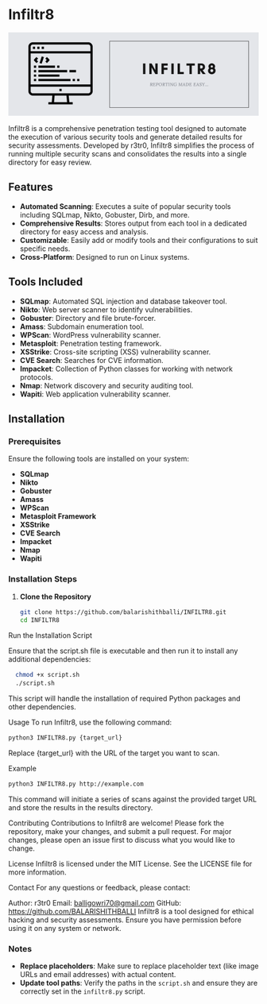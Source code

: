 # Infiltr8

![Infiltr8 Banner](Banner.png) <!-- Replace with actual banner image URL -->

Infiltr8 is a comprehensive penetration testing tool designed to automate the execution of various security tools and generate detailed results for security assessments. Developed by r3tr0, Infiltr8 simplifies the process of running multiple security scans and consolidates the results into a single directory for easy review.

## Features

- **Automated Scanning**: Executes a suite of popular security tools including SQLmap, Nikto, Gobuster, Dirb, and more.
- **Comprehensive Results**: Stores output from each tool in a dedicated directory for easy access and analysis.
- **Customizable**: Easily add or modify tools and their configurations to suit specific needs.
- **Cross-Platform**: Designed to run on Linux systems.

## Tools Included

- **SQLmap**: Automated SQL injection and database takeover tool.
- **Nikto**: Web server scanner to identify vulnerabilities.
- **Gobuster**: Directory and file brute-forcer.
- **Amass**: Subdomain enumeration tool.
- **WPScan**: WordPress vulnerability scanner.
- **Metasploit**: Penetration testing framework.
- **XSStrike**: Cross-site scripting (XSS) vulnerability scanner.
- **CVE Search**: Searches for CVE information.
- **Impacket**: Collection of Python classes for working with network protocols.
- **Nmap**: Network discovery and security auditing tool.
- **Wapiti**: Web application vulnerability scanner.

## Installation

### Prerequisites

Ensure the following tools are installed on your system:

- **SQLmap**
- **Nikto**
- **Gobuster**
- **Amass**
- **WPScan**
- **Metasploit Framework**
- **XSStrike**
- **CVE Search**
- **Impacket**
- **Nmap**
- **Wapiti**

### Installation Steps

1. **Clone the Repository**

   ```bash
   git clone https://github.com/balarishithballi/INFILTR8.git
   cd INFILTR8
Run the Installation Script

Ensure that the script.sh file is executable and then run it to install any additional dependencies:

```bash
  chmod +x script.sh
  ./script.sh
```
This script will handle the installation of required Python packages and other dependencies.

Usage
To run Infiltr8, use the following command:

```bash
python3 INFILTR8.py {target_url}
```
Replace {target_url} with the URL of the target you want to scan.

Example
```bash
python3 INFILTR8.py http://example.com
```
This command will initiate a series of scans against the provided target URL and store the results in the results directory.

Contributing
Contributions to Infiltr8 are welcome! Please fork the repository, make your changes, and submit a pull request. For major changes, please open an issue first to discuss what you would like to change.

License
Infiltr8 is licensed under the MIT License. See the LICENSE file for more information.

Contact
For any questions or feedback, please contact:

Author: r3tr0
Email: balligowri70@gmail.com
GitHub: https://github.com/BALARISHITHBALLI
Infiltr8 is a tool designed for ethical hacking and security assessments. Ensure you have permission before using it on any system or network.

### Notes
- **Replace placeholders**: Make sure to replace placeholder text (like image URLs and email addresses) with actual content.
- **Update tool paths**: Verify the paths in the `script.sh` and ensure they are correctly set in the `infiltr8.py` script.
